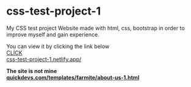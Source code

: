 # css-test-project-1
My CSS test project
Website made with html, css, bootstrap in order to improve myself and gain experience.

You can view it by clicking the link below
<br>
<a target="_blank" href="https://css-test-project-1.netlify.app/">CLİCK</a>
<br>
<a target="_blank" href="https://css-test-project-1.netlify.app/">css-test-project-1.netlify.app/</a>



<b>The site is not mine<br>
<a target="_blank" href="http://quickdevs.com/templates/farmite/about-us-1.html">quickdevs.com/templates/farmite/about-us-1.html</a>

</b>
